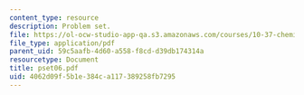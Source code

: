 ```yaml
---
content_type: resource
description: Problem set.
file: https://ol-ocw-studio-app-qa.s3.amazonaws.com/courses/10-37-chemical-and-biological-reaction-engineering-spring-2007/4062d09f5b1e384ca117389258fb7295_pset06.pdf
file_type: application/pdf
parent_uid: 59c5aafb-4d60-a558-f8cd-d39db174314a
resourcetype: Document
title: pset06.pdf
uid: 4062d09f-5b1e-384c-a117-389258fb7295
---
```

